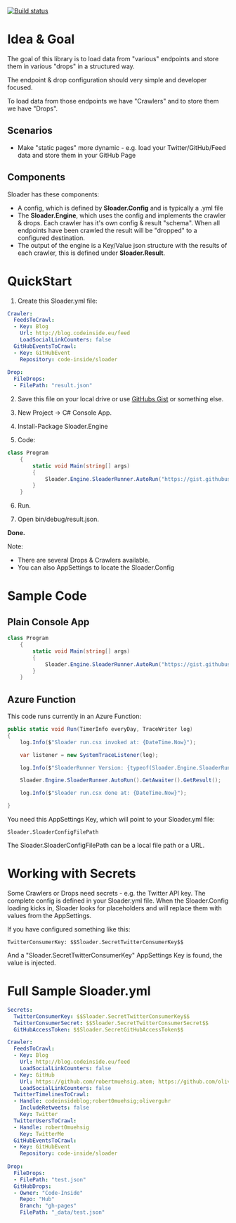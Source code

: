 [![Build status](https://ci.appveyor.com/api/projects/status/fn1yw7rei6gkj478?svg=true)](https://ci.appveyor.com/project/robertmuehsig/sloader)

# Idea & Goal

The goal of this library is to load data from "various" endpoints and store them in various "drops" in a structured way. 

The endpoint & drop configuration should very simple and developer focused.

To load data from those endpoints we have "Crawlers" and to store them we have "Drops".

## Scenarios

* Make "static pages" more dynamic - e.g. load your Twitter/GitHub/Feed data and store them in your GitHub Page

## Components

Sloader has these components:

* A config, which is defined by __Sloader.Config__ and is typically a .yml file
* The __Sloader.Engine__, which uses the config and implements the crawler & drops. Each crawler has it's own config & result "schema". When all endpoints have been crawled the result will be "dropped" to a configured destination.
* The output of the engine is a Key/Value json structure with the results of each crawler, this is defined under __Sloader.Result__.

# QuickStart

1. Create this Sloader.yml file:

```yml
Crawler:
  FeedsToCrawl:
  - Key: Blog
    Url: http://blog.codeinside.eu/feed
    LoadSocialLinkCounters: false
  GitHubEventsToCrawl:
  - Key: GitHubEvent
    Repository: code-inside/sloader
    
Drop:
  FileDrops:
  - FilePath: "result.json"
```

2. Save this file on your local drive or use [GitHubs Gist](https://gist.github.com/) or something else.

3. New Project -> C# Console App.

4. Install-Package Sloader.Engine

5. Code:

```csharp
class Program
    {
        static void Main(string[] args)
        {
            Sloader.Engine.SloaderRunner.AutoRun("https://gist.githubusercontent.com/.../gistfile1.txt", new Dictionary<string, string>()).GetAwaiter().GetResult();
        }
    }
```

6. Run.

7. Open bin/debug/result.json.

__Done.__

Note:

* There are several Drops & Crawlers available.
* You can also AppSettings to locate the Sloader.Config

# Sample Code

## Plain Console App

```csharp
class Program
    {
        static void Main(string[] args)
        {
            Sloader.Engine.SloaderRunner.AutoRun("https://gist.githubusercontent.com/.../gistfile1.txt", new Dictionary<string, string>()).GetAwaiter().GetResult();
        }
    }
```

## Azure Function

This code runs currently in an Azure Function:

```csharp
public static void Run(TimerInfo everyDay, TraceWriter log)
{
    log.Info($"Sloader run.csx invoked at: {DateTime.Now}");    

    var listener = new SystemTraceListener(log);

    log.Info($"SloaderRunner Version: {typeof(Sloader.Engine.SloaderRunner).Assembly.GetName().Version}");       

    Sloader.Engine.SloaderRunner.AutoRun().GetAwaiter().GetResult();

    log.Info($"Sloader run.csx done at: {DateTime.Now}");    

}
```

You need this AppSettings Key, which will point to your Sloader.yml file:

    Sloader.SloaderConfigFilePath

The Sloader.SloaderConfigFilePath can be a local file path or a URL.

# Working with Secrets

Some Crawlers or Drops need secrets - e.g. the Twitter API key. The complete config is defined in your Sloader.yml file. 
When the Sloader.Config loading kicks in, Sloader looks for placeholders and will replace them with values from the AppSettings.

If you have configured something like this:

    TwitterConsumerKey: $$Sloader.SecretTwitterConsumerKey$$

And a "Sloader.SecretTwitterConsumerKey" AppSettings Key is found, the value is injected.

# Full Sample Sloader.yml

```yml
Secrets:
  TwitterConsumerKey: $$Sloader.SecretTwitterConsumerKey$$
  TwitterConsumerSecret: $$Sloader.SecretTwitterConsumerSecret$$
  GitHubAccessToken: $$Sloader.SecretGitHubAccessToken$$

Crawler:
  FeedsToCrawl:
  - Key: Blog
    Url: http://blog.codeinside.eu/feed
    LoadSocialLinkCounters: false
  - Key: GitHub
    Url: https://github.com/robertmuehsig.atom; https://github.com/oliverguhr.atom
    LoadSocialLinkCounters: false
  TwitterTimelinesToCrawl:
  - Handle: codeinsideblog;robert0muehsig;oliverguhr
    IncludeRetweets: false
    Key: Twitter
  TwitterUsersToCrawl:
  - Handle: robert0muehsig
    Key: TwitterMe
  GitHubEventsToCrawl:
  - Key: GitHubEvent
    Repository: code-inside/sloader
    
Drop:
  FileDrops:
  - FilePath: "test.json"
  GitHubDrops:
  - Owner: "Code-Inside"
    Repo: "Hub"
    Branch: "gh-pages"
    FilePath: "_data/test.json"
```

